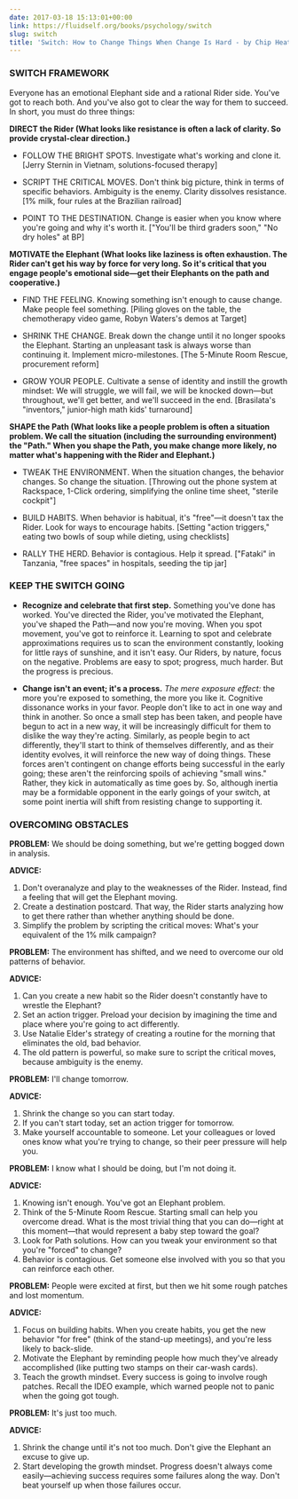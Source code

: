 ```yaml
---
date: 2017-03-18 15:13:01+00:00
link: https://fluidself.org/books/psychology/switch
slug: switch
title: 'Switch: How to Change Things When Change Is Hard - by Chip Heath, Dan Heath'
---
```


### SWITCH FRAMEWORK

Everyone has an emotional Elephant side and a rational Rider side. You've got to reach both. And you've also got to clear the way for them to succeed. In short, you must do three things:

**DIRECT the Rider (What looks like resistance is often a lack of clarity. So provide crystal-clear direction.)**

- FOLLOW THE BRIGHT SPOTS. Investigate what's working and clone it. [Jerry Sternin in Vietnam, solutions-focused therapy]

- SCRIPT THE CRITICAL MOVES. Don't think big picture, think in terms of specific behaviors. Ambiguity is the enemy. Clarity dissolves resistance. [1% milk, four rules at the Brazilian railroad]

- POINT TO THE DESTINATION. Change is easier when you know where you're going and why it's worth it. ["You'll be third graders soon," "No dry holes" at BP]

**MOTIVATE the Elephant (What looks like laziness is often exhaustion. The Rider can't get his way by force for very long. So it's critical that you engage people's emotional side—get their Elephants on the path and cooperative.)**

- FIND THE FEELING. Knowing something isn't enough to cause change. Make people feel something. [Piling gloves on the table, the chemotherapy video game, Robyn Waters's demos at Target]

- SHRINK THE CHANGE. Break down the change until it no longer spooks the Elephant. Starting an unpleasant task is always worse than continuing it. Implement micro-milestones. [The 5-Minute Room Rescue, procurement reform]

- GROW YOUR PEOPLE. Cultivate a sense of identity and instill the growth mindset: We will struggle, we will fail, we will be knocked down—but throughout, we'll get better, and we'll succeed in the end. [Brasilata's "inventors," junior-high math kids' turnaround]

**SHAPE the Path (What looks like a people problem is often a situation problem. We call the situation (including the surrounding environment) the "Path." When you shape the Path, you make change more likely, no matter what's happening with the Rider and Elephant.)**

- TWEAK THE ENVIRONMENT. When the situation changes, the behavior changes. So change the situation. [Throwing out the phone system at Rackspace, 1-Click ordering, simplifying the online time sheet, "sterile cockpit"]

- BUILD HABITS. When behavior is habitual, it's "free"—it doesn't tax the Rider. Look for ways to encourage habits. [Setting "action triggers," eating two bowls of soup while dieting, using checklists]

- RALLY THE HERD. Behavior is contagious. Help it spread. ["Fataki" in Tanzania, "free spaces" in hospitals, seeding the tip jar]

### KEEP THE SWITCH GOING

- **Recognize and celebrate that first step.** Something you've done has worked. You've directed the Rider, you've motivated the Elephant, you've shaped the Path—and now you're moving. When you spot movement, you've got to reinforce it. Learning to spot and celebrate approximations requires us to scan the environment constantly, looking for little rays of sunshine, and it isn't easy. Our Riders, by nature, focus on the negative. Problems are easy to spot; progress, much harder. But the progress is precious.

- **Change isn't an event; it's a process.** _The mere exposure effect:_ the more you're exposed to something, the more you like it. Cognitive dissonance works in your favor. People don't like to act in one way and think in another. So once a small step has been taken, and people have begun to act in a new way, it will be increasingly difficult for them to dislike the way they're acting. Similarly, as people begin to act differently, they'll start to think of themselves differently, and as their identity evolves, it will reinforce the new way of doing things. These forces aren't contingent on change efforts being successful in the early going; these aren't the reinforcing spoils of achieving "small wins." Rather, they kick in automatically as time goes by. So, although inertia may be a formidable opponent in the early goings of your switch, at some point inertia will shift from resisting change to supporting it.

### OVERCOMING OBSTACLES

**PROBLEM:** We should be doing something, but we're getting bogged down in analysis.

**ADVICE:**

1. Don't overanalyze and play to the weaknesses of the Rider. Instead, find a feeling that will get the Elephant moving.
2. Create a destination postcard. That way, the Rider starts analyzing how to get there rather than whether anything should be done.
3. Simplify the problem by scripting the critical moves: What's your equivalent of the 1% milk campaign?

**PROBLEM:** The environment has shifted, and we need to overcome our old patterns of behavior.

**ADVICE:**

1. Can you create a new habit so the Rider doesn't constantly have to wrestle the Elephant?
2. Set an action trigger. Preload your decision by imagining the time and place where you're going to act differently.
3. Use Natalie Elder's strategy of creating a routine for the morning that eliminates the old, bad behavior.
4. The old pattern is powerful, so make sure to script the critical moves, because ambiguity is the enemy.

**PROBLEM:** I'll change tomorrow.

**ADVICE:**

1. Shrink the change so you can start today.
2. If you can't start today, set an action trigger for tomorrow.
3. Make yourself accountable to someone. Let your colleagues or loved ones know what you're trying to change, so their peer pressure will help you.

**PROBLEM:** I know what I should be doing, but I'm not doing it.

**ADVICE:**

1. Knowing isn't enough. You've got an Elephant problem.
2. Think of the 5-Minute Room Rescue. Starting small can help you overcome dread. What is the most trivial thing that you can do—right at this moment—that would represent a baby step toward the goal?
3. Look for Path solutions. How can you tweak your environment so that you're "forced" to change?
4. Behavior is contagious. Get someone else involved with you so that you can reinforce each other.

**PROBLEM:** People were excited at first, but then we hit some rough patches and lost momentum.

**ADVICE:**

1. Focus on building habits. When you create habits, you get the new behavior "for free" (think of the stand-up meetings), and you're less likely to back-slide.
2. Motivate the Elephant by reminding people how much they've already accomplished (like putting two stamps on their car-wash cards).
3. Teach the growth mindset. Every success is going to involve rough patches. Recall the IDEO example, which warned people not to panic when the going got tough.

**PROBLEM:** It's just too much.

**ADVICE:**

1. Shrink the change until it's not too much. Don't give the Elephant an excuse to give up.
2. Start developing the growth mindset. Progress doesn't always come easily—achieving success requires some failures along the way. Don't beat yourself up when those failures occur.
